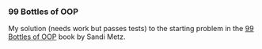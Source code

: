 ### 99 Bottles of OOP
My solution (needs work but passes tests) to the starting problem in the [99 Bottles of OOP](https://sandimetz.com/99bottles) book by Sandi Metz.
